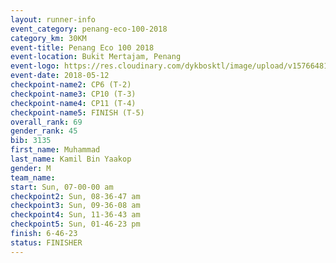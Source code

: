 ```yaml
--- 
layout: runner-info 
event_category: penang-eco-100-2018 
category_km: 30KM 
event-title: Penang Eco 100 2018 
event-location: Bukit Mertajam, Penang 
event-logo: https://res.cloudinary.com/dykbosktl/image/upload/v1576648106/Logo/Logo_lovxhg.jpg 
event-date: 2018-05-12 
checkpoint-name2: CP6 (T-2) 
checkpoint-name3: CP10 (T-3) 
checkpoint-name4: CP11 (T-4) 
checkpoint-name5: FINISH (T-5) 
overall_rank: 69
gender_rank: 45
bib: 3135
first_name: Muhammad
last_name: Kamil Bin Yaakop
gender: M
team_name: 
start: Sun, 07-00-00 am
checkpoint2: Sun, 08-36-47 am
checkpoint3: Sun, 09-36-08 am
checkpoint4: Sun, 11-36-43 am
checkpoint5: Sun, 01-46-23 pm
finish: 6-46-23
status: FINISHER
--- 
```

